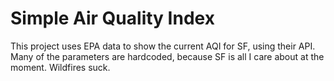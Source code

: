 # Simple Air Quality Index

This project uses EPA data to show the current AQI for SF, using their API. Many of the parameters are hardcoded, because SF is all I care about at the moment. Wildfires suck.

